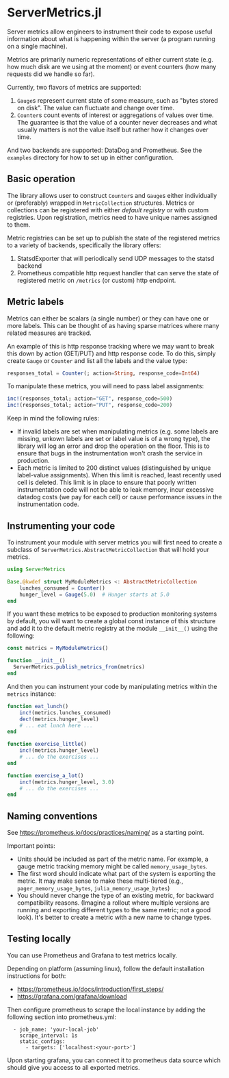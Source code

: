 # ServerMetrics.jl
Server metrics allow engineers to instrument their code to expose useful information about
what is happening within the server (a program running on a single machine).

Metrics are primarily numeric representations of either current state (e.g. how much disk
are we using at the moment) or event counters (how many requests did we handle so far).

Currently, two flavors of metrics are supported:

  1. `Gauge`s represent current state of some measure, such as "bytes stored on disk". The
     value can fluctuate and change over time.
  2. `Counter`s count events of interest or aggregations of values over time. The guarantee
     is that the value of a counter never decreases and what usually matters is not the value
     itself but rather how it changes over time.

And two backends are supported: DataDog and Prometheus. See the `examples` directory for
how to set up in either configuration.

## Basic operation

The library allows user to construct `Counter`s and `Gauge`s either individually
or (preferably) wrapped in `MetricCollection` structures. Metrics or collections can be
registered with either *default registry* or with custom registries. Upon registration, 
metrics need to have unique names assigned to them.

Metric registries can be set up to publish the state of the registered metrics to a variety
of backends, specifically the library offers:

  1. StatsdExporter that will periodically send UDP messages to the statsd backend
  2. Prometheus compatible http request handler that can serve the state of registered
     metric on `/metrics` (or custom) http endpoint.

## Metric labels

Metrics can either be scalars (a single number) or they can have one or more labels. This
can be thought of as having sparse matrices where many related measures are tracked.

An example of this is http response tracking where we may want to break this down by
action (GET/PUT) and http response code. To do this, simply create `Gauge` or `Counter`
and list all the labels and the value type:

```julia
responses_total = Counter(; action=String, response_code=Int64)
```

To manipulate these metrics, you will need to pass label assignments:
```julia
inc!(responses_total; action="GET", response_code=500)
inc!(responses_total; action="PUT", response_code=200)
```

Keep in mind the following rules:
  * If invalid labels are set when manipulating metrics (e.g. some labels are missing,
    unkown labels are set or label value is of a wrong type), the library will log
    an error and drop the operation on the floor. This is to ensure that bugs in the
    instrumentation won't crash the service in production.
  * Each metric is limited to 200 distinct values (distinguished by unique label-value
    assignments). When this limit is reached, least recently used cell is deleted.
    This limit is in place to ensure that poorly written instrumentation code will not
    be able to leak memory, incur excessive datadog costs (we pay for each cell)
    or cause performance issues in the instrumentation code.

## Instrumenting your code

To instrument your module with server metrics you will first need to create a subclass of
`ServerMetrics.AbstractMetricCollection` that will hold your metrics.

```julia
using ServerMetrics

Base.@kwdef struct MyModuleMetrics <: AbstractMetricCollection
    lunches_consumed = Counter()
    hunger_level = Gauge(5.0)  # Hunger starts at 5.0
end
```

If you want these metrics to be exposed to production monitoring systems by default, you will
want to create a global const instance of this structure and add it to the default metric registry at the module `__init__()` using the following:

```julia
const metrics = MyModuleMetrics()

function __init__()
  ServerMetrics.publish_metrics_from(metrics)
end
```

And then you can instrument your code by manipulating metrics within the `metrics` instance:
```julia
function eat_lunch()
    inc!(metrics.lunches_consumed)
    dec!(metrics.hunger_level)
    # ... eat lunch here ...
end

function exercise_little()
    inc!(metrics.hunger_level)
    # ... do the exercises ...
end

function exercise_a_lot()
    inc!(metrics.hunger_level, 3.0)
    # ... do the exercises ...
end
```

## Naming conventions

See https://prometheus.io/docs/practices/naming/ as a starting point.

Important points:
- Units should be included as part of the metric name. For example, a gauge metric tracking
  memory might be called `memory_usage_bytes`.
- The first word should indicate what part of the system is exporting the metric. It may
  make sense to make these multi-tiered (e.g., `pager_memory_usage_bytes`,
  `julia_memory_usage_bytes`)
- You should never change the type of an existing metric, for backward compatibility
  reasons. (Imagine a rollout where multiple versions are running and exporting different
  types to the same metric; not a good look). It's better to create a metric with a new
  name to change types.

## Testing locally

You can use Prometheus and Grafana to test metrics locally.

Depending on platform (assuming linux), follow the default installation instructions for both:
- https://prometheus.io/docs/introduction/first_steps/
- https://grafana.com/grafana/download

Then configure prometheus to scrape the local instance by adding the following section into prometheus.yml:
```
  - job_name: 'your-local-job'
    scrape_interval: 1s
    static_configs:
      - targets: ['localhost:<your-port>']
```
Upon starting grafana, you can connect it to prometheus data source which should give you access to all exported metrics.
